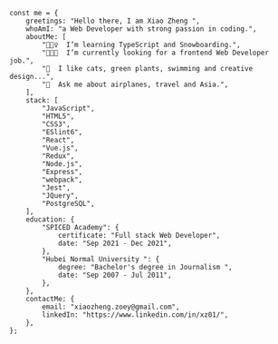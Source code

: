     const me = {
        greetings: "Hello there, I am Xiao Zheng ",
        whoAmI: "a Web Developer with strong passion in coding.",
        aboutMe: [
            "🏄🏼‍♀️  I’m learning TypeScript and Snowboarding.",
            "👩🏻‍💻  I’m currently looking for a frontend Web Developer job.",
            "🌵  I like cats, green plants, swimming and creative design...",
            "💬  Ask me about airplanes, travel and Asia.",
        ],
        stack: [
            "JavaScript",
            "HTML5",
            "CSS3",
            "ESlint6",
            "React",
            "Vue.js",
            "Redux",
            "Node.js",
            "Express",
            "webpack",
            "Jest",
            "JQuery",
            "PostgreSQL",
        ],
        education: {
            "SPICED Academy": {
                certificate: "Full stack Web Developer",
                date: "Sep 2021 - Dec 2021",
            },
            "Hubei Normal University ": {
                degree: "Bachelor's degree in Journalism ",
                date: "Sep 2007 - Jul 2011",
            },
        },
        contactMe: {
            email: "xiaozheng.zoey@gmail.com",
            linkedIn: "https://www.linkedin.com/in/xz01/",
        },
    };
